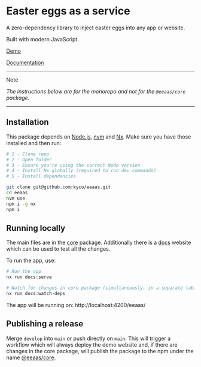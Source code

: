 # Easter eggs as a service

A zero-dependency library to inject easter eggs into any app or website.

Built with modern JavaScript.

[Demo](https://kyco.github.io/eeaas/examples/nyancat)

[Documentation](https://kyco.github.io/eeaas/)

---

> [!NOTE]
> *The instructions below are for the monorepo and not for the `@eeaas/core` package.*

---

## Installation

This package depends on [Node.js](https://nodejs.org), [nvm](https://github.com/nvm-sh/nvm) and [Nx](https://nx.dev/). Make sure you have those installed and then run:

```sh
# 1 - Clone repo
# 2 - Open folder
# 3 - Ensure you're using the correct Node version
# 4 - Install Nx globally (required to run dev commands)
# 5 - Install dependencies

git clone git@github.com:kyco/eeaas.git
cd eeaas
nvm use
npm i -g nx
npm i
```

## Running locally

The main files are in the [core](./packages/core/src/) package. Additionally there is a [docs](./apps/docs/src/) website which can be used to test all the changes.

To run the app, use:

```sh
# Run the app
nx run docs:serve

# Watch for changes in core package (simultaneously, in a separate tab)
nx run docs:watch-deps
```

The app will be running on: http://localhost:4200/eeaas/

## Publishing a release

Merge `develop` into `main` or push directly on `main`. This will trigger a workflow which will always deploy the demo website and, if there are changes in the core package, will publish the package to the npm under the name [@eeaas/core](https://www.npmjs.com/package/@eeaas/core).
